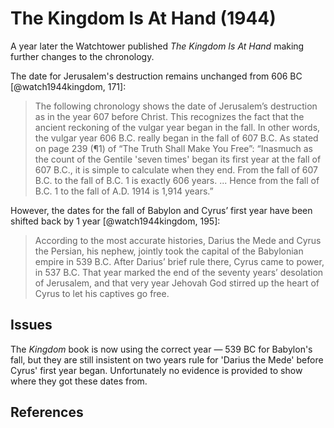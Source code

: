 # The Kingdom Is At Hand (1944)

A year later the Watchtower published _The Kingdom Is At Hand_ making further changes to the chronology.

The date for Jerusalem's destruction remains unchanged from 606 BC [@watch1944kingdom, 171]:

> The following chronology shows the date of Jerusalem’s destruction as in the year 607 before
  Christ. This recognizes the fact that the ancient reckoning of the vulgar year began in the fall.
  In other words, the vulgar year 606 B.C. really began in the fall of 607 B.C. As stated on page
  239 (¶1) of “The Truth Shall Make You Free”: “Inasmuch as the count of the Gentile 'seven
  times' began its first year at the fall of 607 B.C., it is simple to calculate when they end. From
  the fall of 607 B.C. to the fall of B.C. 1 is exactly 606 years. ... Hence from the fall of B.C. 1 to
  the fall of A.D. 1914 is 1,914 years.”

However, the dates for the fall of Babylon and Cyrus’ first year have been shifted back by 1 year 
[@watch1944kingdom, 195]:

> According to the most accurate histories, Darius the Mede and Cyrus the Persian, his nephew,
  jointly took the capital of the Babylonian empire in 539 B.C. After Darius’ brief rule there,
  Cyrus came to power, in 537 B.C. That year marked the end of the seventy years’ desolation
  of Jerusalem, and that very year Jehovah God stirred up the heart of Cyrus to let his captives
  go free.

## Issues

The _Kingdom_ book is now using the correct year — 539 BC for Babylon's fall, but they are still insistent on two
years rule for 'Darius the Mede' before Cyrus' first year began. Unfortunately no evidence is provided to show 
where they got these dates from. 

## References

